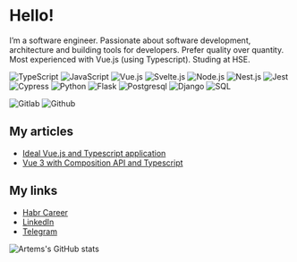 # Hello!

I’m a software engineer. Passionate about software development, architecture and building tools for developers. Prefer quality over quantity. Most experienced with Vue.js (using Typescript).
Studing at HSE.

![TypeScript](https://img.shields.io/badge/-TypeScript-05122A?style=flat&logo=typescript) 
![JavaScript](https://img.shields.io/badge/-JavaScript-05122A?style=flat&logo=javascript) 
![Vue.js](https://img.shields.io/badge/-Vue-05122A?style=flat&logo=vue.js) 
![Svelte.js](https://img.shields.io/badge/-Svelte-05122A?style=flat&logo=svelte) 
![Node.js](https://img.shields.io/badge/-Node-05122A?style=flat&logo=node.js) 
![Nest.js](https://img.shields.io/badge/-NestJS-05122A?style=flat&logo=nestjs) 
![Jest](https://img.shields.io/badge/-Jest-05122A?style=flat&logo=jest) 
![Cypress](https://img.shields.io/badge/-Cypress-05122A?style=flat&logo=cypress) 
![Python](https://img.shields.io/badge/-Python-05122A?style=flat&logo=python) 
![Flask](https://img.shields.io/badge/-Flask-05122A?style=flat&logo=flask) 
![Postgresql](https://img.shields.io/badge/-Postgresql-05122A?style=flat&logo=postgresql) 
![Django](https://img.shields.io/badge/-Django-05122A?style=flat&logo=django) ![SQL](https://img.shields.io/badge/-SQL-05122A?style=flat&logo=sql)

![Gitlab](https://img.shields.io/badge/-Gitlab-05122A?style=flat&logo=gitlab) ![Github](https://img.shields.io/badge/-Github-05122A?style=flat&logo=github)


<!-- [![Top Langs](https://github-readme-stats.vercel.app/api/top-langs/?username=sadfsdfdsa&layout=compact)](https://github.com/sadfsdfdsa/github-readme-stats)
 -->
 
<!--
**sadfsdfdsa/sadfsdfdsa** is a ✨ _special_ ✨ repository because its `README.md` (this file) appears on your GitHub profile.

Here are some ideas to get you started:

- 🔭 I’m currently working on ...
- 🌱 I’m currently learning ...
- 👯 I’m looking to collaborate on ...
- 🤔 I’m looking for help with ...
- 💬 Ask me about ...
- 📫 How to reach me: ...
- 😄 Pronouns: ...
- ⚡ Fun fact: ...
-->

## My articles

* [Ideal Vue.js and Typescript application](https://habr.com/ru/post/540798/)
* [Vue 3 with Composition API and Typescript](https://habr.com/ru/post/557928/)

## My links

* [Habr Career](https://career.habr.com/karanarqq)
* [LinkedIn](https://www.linkedin.com/in/karanarqq/)
* [Telegram](https://t.me/karanarqq)

![Artems's GitHub stats](https://github-readme-stats.vercel.app/api?username=sadfsdfdsa&show_icons=true&theme=radical)
